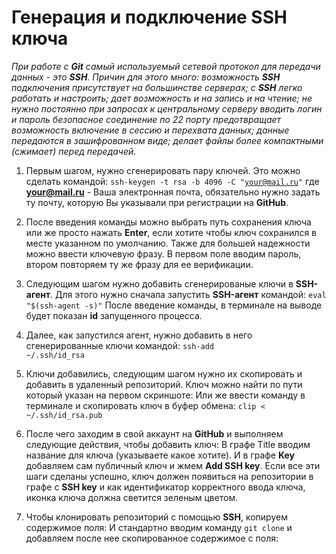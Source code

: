 # Генерация и подключение SSH ключа

<em>При  работе с <b>Git</b> самый используемый сетевой  протокол для передачи данных - это <b>SSH</b>. Причин для этого много:
возможность <b>SSH</b>  подключения присутствует на большинстве серверах;
с <b>SSH</b> легко работать и  настроить;
дает возможность и на запись и на чтение;
не нужно постоянно при запросах к центральному серверу вводить логин и пароль
безопасное соединение по 22 порту предотвращает возможность включение в сессию и перехвата данных;
данные передаются в зашифрованном виде;
делает файлы более компактными (сжимает) перед передачей.</em>

1. Первым шагом,  нужно сгенерировать пару ключей. Это можно сделать  командой:
<code>ssh-keygen -t rsa -b 4096 -C "your@mail.ru"</code>
где <b>your@mail.ru</b> - Ваша электронная почта, обязательно нужно задать ту почту, которую Вы указывали при регистрации на <b>GitHub</b>.

2. После введения команды можно выбрать путь сохранения ключа или же просто нажать <b>Enter</b>, если хотите чтобы ключ сохранился в месте указанном по умолчанию.
Также для большей надежности можно ввести ключевую фразу. В первом поле вводим пароль, втором повторяем ту же фразу для ее верификации.

3. Следующим шагом нужно добавить сгенерированые ключи в  <b>SSH-агент</b>. Для этого нужно сначала запустить <b>SSH-агент</b> командой:
<code>eval "$(ssh-agent -s)"</code>
После введение команды, в терминале на выводе  будет показан <b>id</b> запущенного процесса.

4. Далее, как запустился агент, нужно добавить в него сгенерированные ключи командой:
<code>ssh-add ~/.ssh/id_rsa</code>

5. Ключи добавились, следующим шагом нужно их скопировать и добавить в удаленный репозиторий. Ключ можно найти по пути который указан на первом скриншоте:
Или же ввести команду в терминале и скопировать ключ в буфер обмена:
<code>clip < ~/.ssh/id_rsa.pub</code>

6. После чего заходим в свой аккаунт на <b>GitHub</b> и выполняем следующие действия, чтобы добавить ключ:
В графе Title вводим название для ключа (указываете какое хотите). И в графе <b>Key</b> добавляем сам публичный ключ и жмем <b>Add SSH key</b>.
Если все эти шаги сделаны успешно, ключ должен появиться на репозитории в графе с <b>SSH key</b>  и как идентификатор корректного ввода ключа, иконка ключа должна светится зеленым цветом.

7. Чтобы клонировать репозиторий с помощью <b>SSH</b>, копируем содержимое поля:
И стандартно вводим команду <code>git clone</code> и добавляем после нее скопированное содержимое с поля:
